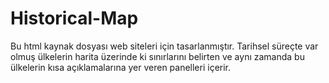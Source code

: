 # Historical-Map
Bu html kaynak dosyası web siteleri için tasarlanmıştır. Tarihsel süreçte var olmuş ülkelerin harita üzerinde ki sınırlarını belirten ve aynı zamanda bu ülkelerin kısa açıklamalarına yer veren panelleri içerir.

